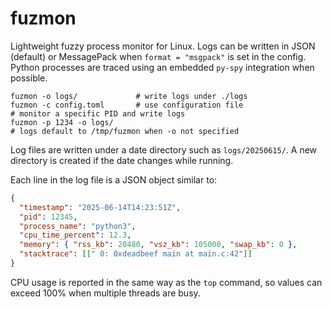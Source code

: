 # fuzmon

Lightweight fuzzy process monitor for Linux.
Logs can be written in JSON (default) or MessagePack when `format = "msgpack"` is set in the config.
Python processes are traced using an embedded `py-spy` integration when possible.

```
fuzmon -o logs/             # write logs under ./logs
fuzmon -c config.toml       # use configuration file
# monitor a specific PID and write logs
fuzmon -p 1234 -o logs/
# logs default to /tmp/fuzmon when -o not specified
```

Log files are written under a date directory such as `logs/20250615/`. A new
directory is created if the date changes while running.

Each line in the log file is a JSON object similar to:

```json
{
  "timestamp": "2025-06-14T14:23:51Z",
  "pid": 12345,
  "process_name": "python3",
  "cpu_time_percent": 12.3,
  "memory": { "rss_kb": 20480, "vsz_kb": 105000, "swap_kb": 0 },
  "stacktrace": [[" 0: 0xdeadbeef main at main.c:42"]]
}
```
CPU usage is reported in the same way as the `top` command, so values can
exceed 100% when multiple threads are busy.
